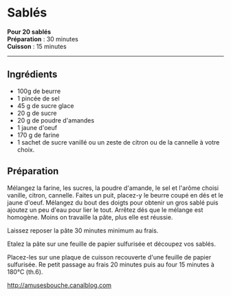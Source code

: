 # Sablés

**Pour 20 sablés**  
**Préparation** : 30 minutes  
**Cuisson** : 15 minutes

---

## Ingrédients
* 100g de beurre
* 1 pincée de sel
* 45 g de sucre glace
* 20 g de sucre
* 20 g de poudre d'amandes
* 1 jaune d'oeuf
* 170 g de farine
* 1 sachet de sucre vanillé ou un zeste de citron ou de la cannelle à votre choix.

## Préparation
Mélangez la farine, les sucres, la poudre d'amande, le sel et l'arôme choisi vanille, citron, cannelle. Faites un puit, placez-y le beurre coupé en dés et le jaune d'oeuf. Mélangez du bout des doigts pour obtenir un gros sablé puis ajoutez un peu d'eau pour lier le tout. Arrêtez dés que le mélange est homogène. Moins on travaille la pâte, plus elle est réussie.

Laissez reposer la pâte 30 minutes minimum au frais.

Etalez la pâte sur une feuille de papier sulfurisée et découpez vos sablés.

Placez-les sur une plaque de cuisson recouverte d'une feuille de papier sulfurisée. Re petit passage au frais 20 minutes puis au four 15 minutes à 180°C (th.6).

http://amusesbouche.canalblog.com
